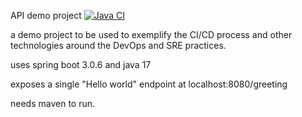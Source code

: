 API demo project
[![Java CI](https://github.com/PerlaBam/apiDemo/actions/workflows/apiDemo-build.yaml/badge.svg)](https://github.com/PerlaBam/apiDemo/actions/workflows/apiDemo-build.yaml)

a demo project to be used to exemplify 
the CI/CD process and other technologies 
around the DevOps and SRE practices.


uses spring boot 3.0.6 and java 17

exposes a single "Hello world" endpoint
at localhost:8080/greeting

needs maven to run.

~~~